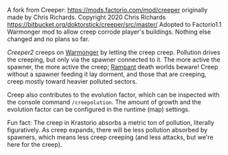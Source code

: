 A fork from Creeper: https://mods.factorio.com/mod/creeper originally made by Chris Richards. Copyright 2020 Chris Richards https://bitbucket.org/doktorstick/creeper/src/master/
Adopted to Factorio1.1 Warmonger mod to allow creep corrode player's buildings. Nothing else changed and no plans so far.

*Creeper2* creeps on [Warmonger](https://mods.factorio.com/mod/Warmonger) by letting the creep creep. Pollution drives the creeping, but only via the spawner connected to it. The more active the spawner, the more active the creep; [Rampant](https://mods.factorio.com/mod/Rampant) death worlds beware! Creep without a spawner feeding it lay dorment, and those that are creeping, creep mostly toward heavier polluted sectors.

Creep also contributes to the evolution factor, which can be inspected with the console command `/creepolution`. The amount of growth and the evolution factor can be configured in the runtime (map) settings.

Fun fact: The creep in Krastorio absorbs a metric ton of pollution, literally figuratively. As creep expands, there will be less pollution absorbed by spawners, which means less creep creeping (and less attacks, but we're here for the creep).
